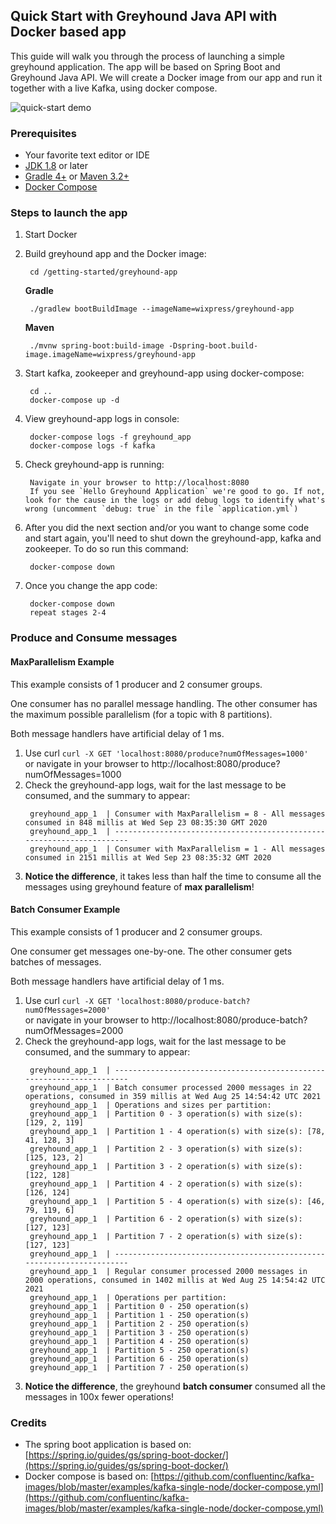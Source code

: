
## Quick Start with Greyhound Java API with Docker based app
This guide will walk you through the process of launching a simple greyhound application.
The app will be based on Spring Boot and Greyhound Java API.
We will create a Docker image from our app and run it together with a live Kafka, using docker compose.

![quick-start demo](https://github.com/wix/greyhound/blob/master/getting-started/assets/quick-start.gif)

### Prerequisites
 - Your favorite text editor or IDE
 - [JDK 1.8](http://www.oracle.com/technetwork/java/javase/downloads/index.html) or later
 - [Gradle 4+](http://www.gradle.org/downloads) or [Maven 3.2+](https://maven.apache.org/download.cgi)
 - [Docker Compose](https://docs.docker.com/compose/install/)

### Steps to launch the app
1. Start Docker
1. Build greyhound app and the Docker image:

		cd /getting-started/greyhound-app

	  **Gradle**

	    ./gradlew bootBuildImage --imageName=wixpress/greyhound-app

	  **Maven**

	    ./mvnw spring-boot:build-image -Dspring-boot.build-image.imageName=wixpress/greyhound-app

1. Start kafka, zookeeper and greyhound-app using docker-compose:

		cd ..
		docker-compose up -d

1. View greyhound-app logs in console:

		docker-compose logs -f greyhound_app
		docker-compose logs -f kafka

1. Check greyhound-app is running:

		Navigate in your browser to http://localhost:8080
		If you see `Hello Greyhound Application` we're good to go. If not, look for the cause in the logs or add debug logs to identify what's wrong (uncomment `debug: true` in the file `application.yml`)

1. After you did the next section and/or you want to change some code and start again, you'll need to shut down the greyhound-app, kafka and zookeeper. To do so run this command:

		docker-compose down
		
1. Once you change the app code:

        docker-compose down 
        repeat stages 2-4
        

### Produce and Consume messages

#### MaxParallelism Example
This example consists of 1 producer and 2 consumer groups. 

One consumer has no parallel message handling. The other consumer has the maximum possible parallelism (for a topic with 8 partitions).

Both message handlers have artificial delay of 1 ms.

1. Use curl `curl -X GET 'localhost:8080/produce?numOfMessages=1000'`  
   or navigate in your browser to http://localhost:8080/produce?numOfMessages=1000
1. Check the greyhound-app logs, wait for the last message to be consumed, and the summary to appear:
    ```
     greyhound_app_1  | Consumer with MaxParallelism = 8 - All messages consumed in 848 millis at Wed Sep 23 08:35:30 GMT 2020
     greyhound_app_1  | ----------------------------------------------------------------------
     greyhound_app_1  | Consumer with MaxParallelism = 1 - All messages consumed in 2151 millis at Wed Sep 23 08:35:32 GMT 2020
    ```
1. **Notice the difference**, it takes less than half the time to consume all the messages using greyhound feature of __max parallelism__!

#### Batch Consumer Example
This example consists of 1 producer and 2 consumer groups.

One consumer get messages one-by-one. The other consumer gets batches of messages.

Both message handlers have artificial delay of 1 ms.

1. Use curl `curl -X GET 'localhost:8080/produce-batch?numOfMessages=2000'`  
   or navigate in your browser to http://localhost:8080/produce-batch?numOfMessages=2000
1. Check the greyhound-app logs, wait for the last message to be consumed, and the summary to appear:
    ```
     greyhound_app_1  | ----------------------------------------------------------------------
     greyhound_app_1  | Batch consumer processed 2000 messages in 22 operations, consumed in 359 millis at Wed Aug 25 14:54:42 UTC 2021
     greyhound_app_1  | Operations and sizes per partition:
     greyhound_app_1  | Partition 0 - 3 operation(s) with size(s): [129, 2, 119]
     greyhound_app_1  | Partition 1 - 4 operation(s) with size(s): [78, 41, 128, 3]
     greyhound_app_1  | Partition 2 - 3 operation(s) with size(s): [125, 123, 2]
     greyhound_app_1  | Partition 3 - 2 operation(s) with size(s): [122, 128]
     greyhound_app_1  | Partition 4 - 2 operation(s) with size(s): [126, 124]
     greyhound_app_1  | Partition 5 - 4 operation(s) with size(s): [46, 79, 119, 6]
     greyhound_app_1  | Partition 6 - 2 operation(s) with size(s): [127, 123]
     greyhound_app_1  | Partition 7 - 2 operation(s) with size(s): [127, 123]
     greyhound_app_1  | ----------------------------------------------------------------------
     greyhound_app_1  | Regular consumer processed 2000 messages in 2000 operations, consumed in 1402 millis at Wed Aug 25 14:54:42 UTC 2021
     greyhound_app_1  | Operations per partition:
     greyhound_app_1  | Partition 0 - 250 operation(s)
     greyhound_app_1  | Partition 1 - 250 operation(s)
     greyhound_app_1  | Partition 2 - 250 operation(s)
     greyhound_app_1  | Partition 3 - 250 operation(s)
     greyhound_app_1  | Partition 4 - 250 operation(s)
     greyhound_app_1  | Partition 5 - 250 operation(s)
     greyhound_app_1  | Partition 6 - 250 operation(s)
     greyhound_app_1  | Partition 7 - 250 operation(s)
    ```
1. **Notice the difference**, the greyhound __batch consumer__ consumed all the messages in 100x fewer operations!

### Credits
- The spring boot application is based on: [https://spring.io/guides/gs/spring-boot-docker/](https://spring.io/guides/gs/spring-boot-docker/)
- Docker compose is based on: [https://github.com/confluentinc/kafka-images/blob/master/examples/kafka-single-node/docker-compose.yml](https://github.com/confluentinc/kafka-images/blob/master/examples/kafka-single-node/docker-compose.yml)
